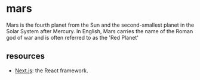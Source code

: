 # mars

Mars is the fourth planet from the Sun and the second-smallest planet in the Solar System after Mercury. In English, Mars carries the name of the Roman god of war and is often referred to as the 'Red Planet'

## resources

- [Next.js](https://nextjs.org/): the React framework.
